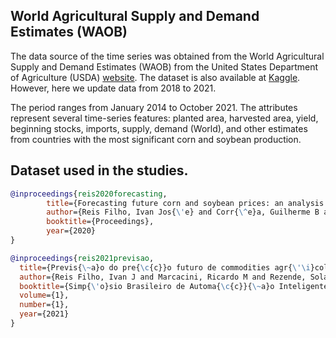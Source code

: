 ## World Agricultural Supply and Demand Estimates (WAOB)

The data source of the time series was obtained from the World Agricultural Supply and Demand Estimates (WAOB) 
from the United States Department of Agriculture (USDA) [website](https://www.usda.gov/oce/commodity/wasde). The dataset is also available
at [Kaggle](https://www.kaggle.com/datasets/ainslie/usda-wasde-monthly-corn-soybean-projections). However, here we update data from 2018 to 2021.

The period ranges from January 2014 to October 2021. The attributes represent several time-series features: planted area, harvested area, yield, beginning stocks, imports, supply, demand (World), and other estimates from countries with the most significant corn and soybean production.

## Dataset used in the studies.

```bib
@inproceedings{reis2020forecasting,
        title={Forecasting future corn and soybean prices: an analysis of the use of textual information to enrich time-series},
        author={Reis Filho, Ivan Jos{\'e} and Corr{\^e}a, Guilherme B and Freire, Guilherme Mendon{\c{c}}a and Rezende, Solange Oliveira},
        booktitle={Proceedings},
        year={2020}
}
```

```bib
@inproceedings{reis2021previsao,
  title={Previs{\~a}o do pre{\c{c}}o futuro de commodities agr{\'\i}colas: um estudo para enriquecer s{\'e}ries temporais},
  author={Reis Filho, Ivan J and Marcacini, Ricardo M and Rezende, Solange O},
  booktitle={Simp{\'o}sio Brasileiro de Automa{\c{c}}{\~a}o Inteligente-SBAI},
  volume={1},
  number={1},
  year={2021}
}
```
